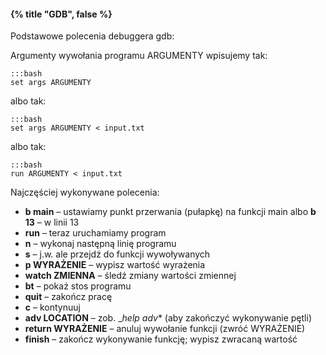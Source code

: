 #### {% title "GDB", false %}

Podstawowe polecenia debuggera gdb:

Argumenty wywołania programu ARGUMENTY wpisujemy tak:

    :::bash
    set args ARGUMENTY

albo tak:

    :::bash
    set args ARGUMENTY < input.txt

albo tak:

    :::bash
    run ARGUMENTY < input.txt

Najczęściej wykonywane polecenia:

* **b main** – ustawiamy punkt przerwania (pułapkę) na funkcji main albo **b 13** – w linii 13
* **run** – teraz uruchamiamy program
* **n** – wykonaj następną linię programu
* **s** – j.w. ale przejdź do funkcji wywoływanych
* **p WYRAŻENIE** – wypisz wartość wyrażenia
* **watch ZMIENNA** – śledź zmiany wartości zmiennej
* **bt** – pokaż stos programu
* **quit** – zakończ pracę
* **c** – kontynuuj
* **adv LOCATION** – zob. _*help adv** (aby zakończyć wykonywanie pętli)
* **return WYRAŻENIE** – anuluj wywołanie funkcji (zwróć WYRAŻENIE)
* **finish** – zakończ wykonywanie funkcję; wypisz zwracaną wartość
